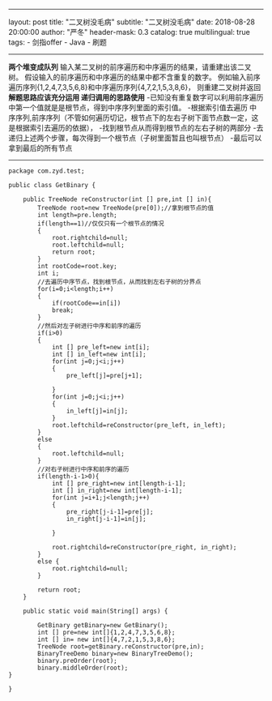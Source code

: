 ---
layout:       post
title:        "二叉树没毛病"
subtitle:     "二叉树没毛病"
date:         2018-08-28 20:00:00
author:       "严冬"
header-mask:  0.3
catalog:      true
multilingual: true
tags:
    - 剑指offer
    - Java
    - 刷题
***

**两个堆变成队列**
	输入某二叉树的前序遍历和中序遍历的结果，请重建出该二叉树。
	假设输入的前序遍历和中序遍历的结果中都不含重复的数字。
	例如输入前序遍历序列{1,2,4,7,3,5,6,8}和中序遍历序列{4,7,2,1,5,3,8,6}，
	则重建二叉树并返回
**解题思路应该充分运用 递归调用的思路使用**
	-已知没有重复数字可以利用前序遍历中第一个值就是是根节点，得到中序序列里面的索引值。
	-根据索引值去遍历 中序序列,前序序列（不管如何遍历切记，根节点下的左右子树下面节点数一定，这是根据索引去遍历的依据），
	-找到根节点从而得到根节点的左右子树的两部分
	-去递归上述两个步骤，每次得到一个根节点（子树里面暂且也叫根节点）
	-最后可以拿到最后的所有节点
***	 
```
package com.zyd.test;

public class GetBinary {
	
	public TreeNode reConstructor(int [] pre,int [] in){
		TreeNode root=new TreeNode(pre[0]);//拿到根节点的值
		int length=pre.length;
		if(length==1)//仅仅只有一个根节点的情况
		{
			root.rightchild=null;
			root.leftchild=null;
			return root;
		}
		int rootCode=root.key;
		int i;
		//去遍历中序节点，找到根节点，从而找到左右子树的分界点
		for(i=0;i<length;i++)
		{
			if(rootCode==in[i])
			break;
		}
		//然后对左子树进行中序和前序的遍历
		if(i>0)
		{
			int [] pre_left=new int[i];
			int [] in_left=new int[i];
			for(int j=0;j<i;j++)
			{
				pre_left[j]=pre[j+1];
				
			}
			for(int j=0;j<i;j++)
			{
				in_left[j]=in[j];
			}
			root.leftchild=reConstructor(pre_left, in_left);
		}
		else
		{
			root.leftchild=null;
		}
		//对右子树进行中序和前序的遍历
		if(length-i-1>0){
			int [] pre_right=new int[length-i-1];
			int [] in_right=new int[length-i-1];
			for(int j=i+1;j<length;j++)
			{
				pre_right[j-i-1]=pre[j];
				in_right[j-i-1]=in[j];
				
			}
			
			root.rightchild=reConstructor(pre_right, in_right);
		}
		else {
			root.rightchild=null;
		}
		
		return root;
	}
	
	public static void main(String[] args) {
	
		GetBinary getBinary=new GetBinary();
		int [] pre=new int[]{1,2,4,7,3,5,6,8};
		int [] in= new int[]{4,7,2,1,5,3,8,6};
		TreeNode root=getBinary.reConstructor(pre,in);
		BinaryTreeDemo binary=new BinaryTreeDemo();
		binary.preOrder(root);
		binary.middleOrder(root);
}

}
```

